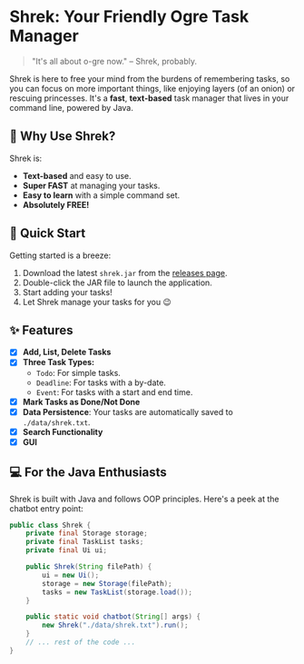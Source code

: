 # Shrek: Your Friendly Ogre Task Manager

> "It's all about o-gre now." – Shrek, probably.

Shrek is here to free your mind from the burdens of remembering tasks, so you can focus on more important things, like enjoying layers (of an onion) or rescuing princesses. It's a **fast**, **text-based** task manager that lives in your command line, powered by Java.

## 🧅 Why Use Shrek?

Shrek is:
*   **Text-based** and easy to use.
*   **Super FAST** at managing your tasks.
*   **Easy to learn** with a simple command set.
*   **Absolutely FREE!**

## 🚀 Quick Start

Getting started is a breeze:

1.  Download the latest `shrek.jar` from the [releases page](https://github.com/jj55j7/ip/releases/tag/A-Jar).
2.  Double-click the JAR file to launch the application.
3.  Start adding your tasks!
4.  Let Shrek manage your tasks for you 😉

## ✨ Features

- [x] **Add, List, Delete Tasks**
- [x] **Three Task Types:**
    - `Todo`: For simple tasks.
    - `Deadline`: For tasks with a by-date.
    - `Event`: For tasks with a start and end time.
- [x] **Mark Tasks as Done/Not Done**
- [x] **Data Persistence**: Your tasks are automatically saved to `./data/shrek.txt`.
- [x] **Search Functionality** 
- [x] **GUI** 

## 💻 For the Java Enthusiasts

Shrek is built with Java and follows OOP principles. Here's a peek at the chatbot entry point:

```java
public class Shrek {
    private final Storage storage;
    private final TaskList tasks;
    private final Ui ui;

    public Shrek(String filePath) {
        ui = new Ui();
        storage = new Storage(filePath);
        tasks = new TaskList(storage.load());
    }

    public static void chatbot(String[] args) {
        new Shrek("./data/shrek.txt").run();
    }
    // ... rest of the code ...
}
